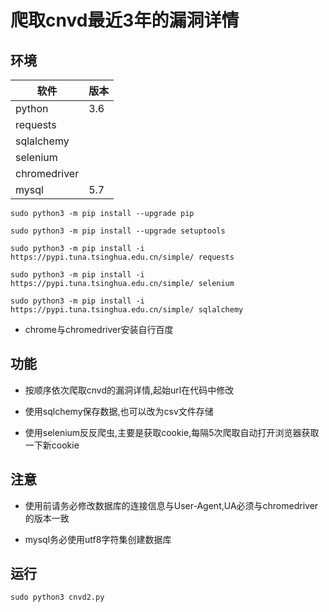 # 爬取cnvd最近3年的漏洞详情

## 环境

软件 |版本 
 -|-
 python|3.6
 requests|
 sqlalchemy|
 selenium|
 chromedriver|
 mysql|5.7

`sudo python3 -m pip install --upgrade pip`

`sudo python3 -m pip install --upgrade setuptools`

`sudo python3 -m pip install -i https://pypi.tuna.tsinghua.edu.cn/simple/ requests`

`sudo python3 -m pip install -i https://pypi.tuna.tsinghua.edu.cn/simple/ selenium`

`sudo python3 -m pip install -i https://pypi.tuna.tsinghua.edu.cn/simple/ sqlalchemy`

* chrome与chromedriver安装自行百度

## 功能

* 按顺序依次爬取cnvd的漏洞详情,起始url在代码中修改

* 使用sqlchemy保存数据,也可以改为csv文件存储

* 使用selenium反反爬虫,主要是获取cookie,每隔5次爬取自动打开浏览器获取一下新cookie

## 注意

* 使用前请务必修改数据库的连接信息与User-Agent,UA必须与chromedriver的版本一致

* mysql务必使用utf8字符集创建数据库

## 运行

`sudo python3 cnvd2.py`